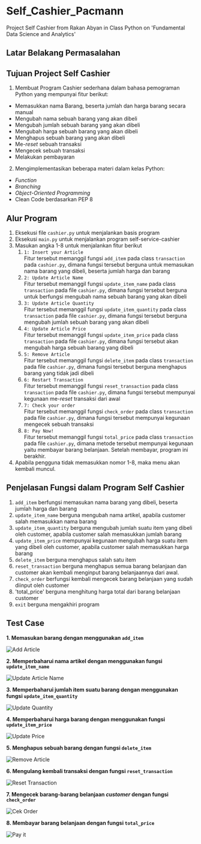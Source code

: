 # Self_Cashier_Pacmann
Project Self Cashier from Rakan Abyan in Class Python on 'Fundamental Data Science and Analytics' 

## Latar Belakang Permasalahan



## Tujuan Project Self Cashier
1. Membuat Program Cashier sederhana dalam bahasa pemograman Python yang mempunyai fitur berikut: 
  - Memasukkan nama Barang, beserta jumlah dan harga barang secara manual
  - Mengubah nama sebuah barang yang akan dibeli
  - Mengubah jumlah sebuah barang yang akan dibeli 
  - Mengubah harga sebuah barang yang akan dibeli
  - Menghapus sebuah barang yang akan dibeli
  - Me-_reset_ sebuah transaksi
  - Mengecek sebuah transaksi
  - Melakukan pembayaran
  
2. Mengimplementasikan beberapa materi dalam kelas Python:
  - _Function_
  - _Branching_
  - _Object-Oriented Programming_
  - Clean Code berdasarkan PEP 8
  
 ## Alur Program
 
 1. Eksekusi file ``cashier.py`` untuk menjalankan basis program
 2. Eksekusi ``main.py`` untuk menjalankan program self-service-cashier
 3. Masukan angka 1-8 untuk menjalankan fitur berikut
    1. ``1: Insert your Article`` <br>
    Fitur tersebut memanggil fungsi ``add_item`` pada class ``transaction`` pada ``cashier.py``, dimana fungsi tersebut berguna untuk memasukan nama barang yang dibeli, beserta jumlah harga dan barang
    2. ``2: Update Article Name``<br>
    Fitur tersebut memanggil fungsi ``update_item_name`` pada class ``transaction`` pada file ``cashier.py``, dimana fungsi tersebut berguna untuk berfungsi mengubah nama sebuah barang yang akan dibeli
    3. ``3: Update Article Quantity``<br> 
    Fitur tersebut memanggil fungsi ``update_item_quantity`` pada class ``transaction`` pada file ``cashier.py``, dimana fungsi tersebut berguna mengubah jumlah sebuah barang yang akan dibeli
    4. ``4: Update Article Price`` <br> Fitur tersebut memanggil fungsi ``update_item_price`` pada class ``transaction`` pada file ``cashier.py``, dimana fungsi tersebut akan mengubah harga sebuah barang yang dibeli
    5. ``5: Remove Article``<br> Fitur tersebut memanggil fungsi ``delete_item`` pada class ``transaction`` pada file ``cashier.py``, dimana fungsi tersebut berguna menghapus barang yang tidak jadi dibeli
    6. ``6: Restart Transaction``<br> Fitur tersebut memanggil fungsi ``reset_transaction`` pada class ``transaction`` pada file ``cashier.py``, dimana fungsi tersebut mempunyai kegunaan me-_reset_ transaksi dari awal
    7. ``7: Check your order``<br> Fitur tersebut memanggil fungsi ``check_order`` pada class ``transaction`` pada file ``cashier.py``, dimana fungsi tersebut mempunyai kegunaan mengecek sebuah transaksi
    8. ``8: Pay Now!`` <br> Fitur tersebut memanggil fungsi ``total_price`` pada class ``transaction`` pada file ``cashier.py``, dimana metode tersebut mempunyai kegunaan yaitu membayar barang belanjaan. Setelah membayar, program ini berakhir.
  4. Apabila pengguna tidak memasukkan nomor 1-8, maka menu akan kembali muncul.

 ## Penjelasan Fungsi dalam Program Self Cashier
 
 1. ``add_item`` berfungsi memasukan nama barang yang dibeli, beserta jumlah harga dan barang 
 2. `update_item_name` berguna mengubah nama artikel, apabila customer salah memasukkan nama barang
 3. `update_item_quantity` berguna mengubah jumlah suatu item yang dibeli oleh customer, apabila customer salah memasukkan jumlah barang
 4. `update_item_price` mempunyai kegunaan mengubah harga suatu item yang dibeli oleh customer, apabila customer salah memasukkan harga barang
 5. `delete_item` berguna menghapus salah satu item 
 6. `reset_transaction` berguna menghapus semua barang belanjaan dan customer akan kembali menginput barang belanjaannya dari awal.
 7. `check_order` berfungsi kembali mengecek barang belanjaan yang sudah diinput oleh customer
 8. 'total_price' berguna menghitung harga total dari barang belanjaan customer
 9. `exit` berguna mengakhiri program
 
 ## Test Case
 **1. Memasukan barang dengan menggunakan `add_item`**
 
 ![Add Article](https://user-images.githubusercontent.com/92530633/218282106-0633ac53-5b4e-4459-be90-74f9bb10660a.png)
 
 **2. Memperbaharui nama artikel dengan menggunakan fungsi `update_item_name`**
 
 ![Update Article Name](https://user-images.githubusercontent.com/92530633/218282134-944df3a3-74dc-4081-9a23-22b2a09e10cf.png)
 
 **3. Memperbaharui jumlah item suatu barang dengan menggunakan fungsi `update_item_quantity`**
 
 ![Update Quantity](https://user-images.githubusercontent.com/92530633/218282203-6c1bef25-a25b-4f7d-b092-ae0ed86b4eec.png)
 
 **4. Memperbaharui harga barang dengan menggunakan fungsi `update_item_price`**
 
 ![Update Price](https://user-images.githubusercontent.com/92530633/218282315-f57c91ec-11d3-404a-93a9-8317f158e6e4.png)

 **5. Menghapus sebuah barang dengan fungsi `delete_item`**
 
 ![Remove Article](https://user-images.githubusercontent.com/92530633/218282318-1ed01bdb-9d22-4147-9529-a784176b9b08.png)

 **6. Mengulang kembali transaksi dengan fungsi `reset_transaction`**
 
 ![Reset Transaction](https://user-images.githubusercontent.com/92530633/218282323-3557cef0-3715-4dd1-b35b-094bc3aa0f84.png)

 **7. Mengecek barang-barang belanjaan _customer_ dengan fungsi `check_order`**
 
 ![Cek Order](https://user-images.githubusercontent.com/92530633/218282326-cab86456-4a17-4999-b36c-8c0c3fec998a.png)

 **8. Membayar barang belanjaan dengan fungsi `total_price`**
 
 ![Pay it](https://user-images.githubusercontent.com/92530633/218282327-e9eae38c-38ba-46a0-9da9-26fc361fac5f.png)




 
